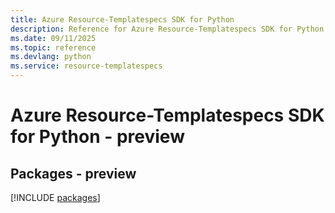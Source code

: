 ```yaml
---
title: Azure Resource-Templatespecs SDK for Python
description: Reference for Azure Resource-Templatespecs SDK for Python
ms.date: 09/11/2025
ms.topic: reference
ms.devlang: python
ms.service: resource-templatespecs
---
```

# Azure Resource-Templatespecs SDK for Python - preview
## Packages - preview
[!INCLUDE [packages](resource-templatespecs-index.md)]